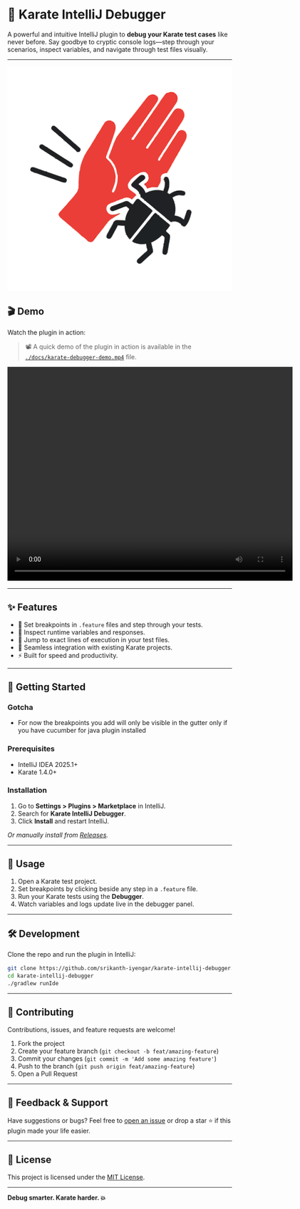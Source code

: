 # 🥋 Karate IntelliJ Debugger

A powerful and intuitive IntelliJ plugin to **debug your Karate test cases** like never before. Say goodbye to cryptic
console logs—step through your scenarios, inspect variables, and navigate through test files visually.

---

![Plugin Logo](./docs/logo.svg) <!-- Add your logo here -->

## 🎬 Demo

Watch the plugin in action:

> 📽 A quick demo of the plugin in action is available in the [
`./docs/karate-debugger-demo.mp4`](./docs/karate-debugger-demo.mp4) file.
<html>
<video width="640" height="480" controls>
      <source src="YOUR_VIDEO_RAW_URL.mp4" type="video/mp4">
      Your browser does not support the video tag.

</video>
</html>

---

## ✨ Features

- 🐞 Set breakpoints in `.feature` files and step through your tests.
- 👀 Inspect runtime variables and responses.
- 📂 Jump to exact lines of execution in your test files.
- 🔄 Seamless integration with existing Karate projects.
- ⚡ Built for speed and productivity.

---

## 🚀 Getting Started

### Gotcha

- For now the breakpoints you add will only be visible in the gutter only if you have cucumber for java plugin installed

### Prerequisites

- IntelliJ IDEA 2025.1+
- Karate 1.4.0+

### Installation

1. Go to **Settings > Plugins > Marketplace** in IntelliJ.
2. Search for **Karate IntelliJ Debugger**.
3. Click **Install** and restart IntelliJ.

_Or manually install from [Releases](https://github.com/srikanth-iyengar/karate-intellij-debugger/releases)._

---

## 🔧 Usage

1. Open a Karate test project.
2. Set breakpoints by clicking beside any step in a `.feature` file.
3. Run your Karate tests using the **Debugger**.
4. Watch variables and logs update live in the debugger panel.

---

## 🛠 Development

Clone the repo and run the plugin in IntelliJ:

```bash
git clone https://github.com/srikanth-iyengar/karate-intellij-debugger.git
cd karate-intellij-debugger
./gradlew runIde
```

---

## 🤝 Contributing

Contributions, issues, and feature requests are welcome!

1. Fork the project
2. Create your feature branch (`git checkout -b feat/amazing-feature`)
3. Commit your changes (`git commit -m 'Add some amazing feature'`)
4. Push to the branch (`git push origin feat/amazing-feature`)
5. Open a Pull Request

---

## 📣 Feedback & Support

Have suggestions or bugs? Feel free
to [open an issue](https://github.com/srikanth-iyengar/karate-intellij-debugger/issues) or drop a star ⭐️ if this plugin
made your life easier.

---

## 📄 License

This project is licensed under the [MIT License](LICENSE).

---

**Debug smarter. Karate harder. 💥**


